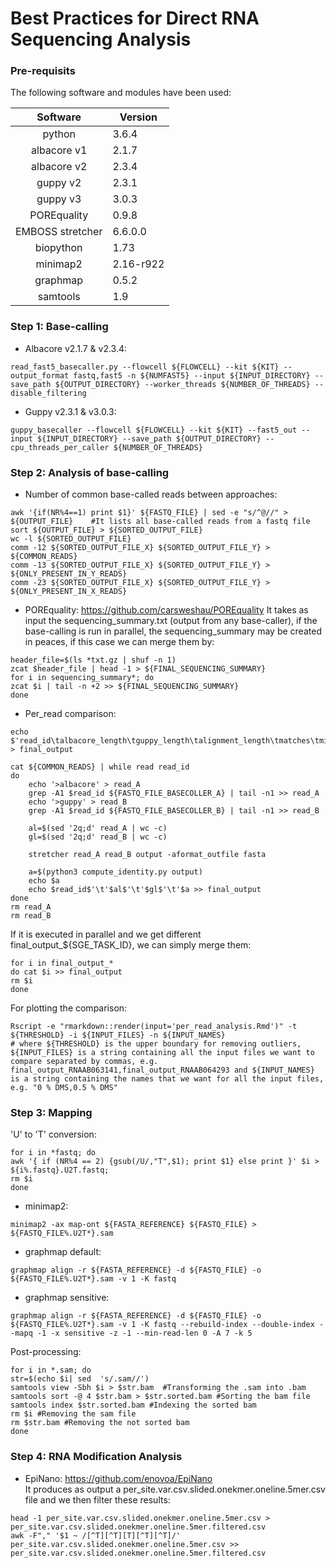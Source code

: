 # Best Practices for Direct RNA Sequencing Analysis

### Pre-requisits

The following software and modules have been used:

|**Software**| **Version** |
|:---------:|-------------|
| python    | 3.6.4 |
| albacore v1 | 2.1.7 |
| albacore v2 | 2.3.4 |
| guppy v2 | 2.3.1  |
| guppy v3  | 3.0.3  |
| POREquality | 0.9.8 |
| EMBOSS stretcher | 6.6.0.0 |
| biopython | 1.73 |
| minimap2  | 2.16-r922    |
| graphmap  | 0.5.2  |
| samtools | 1.9 |


### Step 1: Base-calling

* Albacore v2.1.7 & v2.3.4:
```{r, engine='bash', count_lines}
read_fast5_basecaller.py --flowcell ${FLOWCELL} --kit ${KIT} --output_format fastq,fast5 -n ${NUMFAST5} --input ${INPUT_DIRECTORY} --save_path ${OUTPUT_DIRECTORY} --worker_threads ${NUMBER_OF_THREADS} --disable_filtering
```

* Guppy v2.3.1 & v3.0.3:
```{r, engine='bash', count_lines}
guppy_basecaller --flowcell ${FLOWCELL} --kit ${KIT} --fast5_out --input ${INPUT_DIRECTORY} --save_path ${OUTPUT_DIRECTORY} --cpu_threads_per_caller ${NUMBER_OF_THREADS}
```
### Step 2: Analysis of base-calling

* Number of common base-called reads between approaches:
```{r, engine='bash', count_lines}
awk '{if(NR%4==1) print $1}' ${FASTQ_FILE} | sed -e "s/^@//" > ${OUTPUT_FILE}    #It lists all base-called reads from a fastq file
sort ${OUTPUT_FILE} > ${SORTED_OUTPUT_FILE}
wc -l ${SORTED_OUTPUT_FILE}
comm -12 ${SORTED_OUTPUT_FILE_X} ${SORTED_OUTPUT_FILE_Y} > ${COMMON_READS}
comm -13 ${SORTED_OUTPUT_FILE_X} ${SORTED_OUTPUT_FILE_Y} > ${ONLY_PRESENT_IN_Y_READS}
comm -23 ${SORTED_OUTPUT_FILE_X} ${SORTED_OUTPUT_FILE_Y} > ${ONLY_PRESENT_IN_X_READS}
```
* POREquality:
https://github.com/carsweshau/POREquality
It takes as input the sequencing_summary.txt (output from any base-caller), if the base-calling is run in parallel, the sequencing_summary may be created in peaces, if this case we can merge them by:
```{r, engine='bash', count_lines}
header_file=$(ls *txt.gz | shuf -n 1)
zcat $header_file | head -1 > ${FINAL_SEQUENCING_SUMMARY}
for i in sequencing_summary*; do
zcat $i | tail -n +2 >> ${FINAL_SEQUENCING_SUMMARY}
done
```
* Per_read comparison:
```{r, engine='bash', count_lines}
echo $'read_id\talbacore_length\tguppy_length\talignment_length\tmatches\tmismatches\tgaps_albacore\tgaps_guppy\tseq_id\tgaps_albacore_50\tgaps_guppy_50\tinsertions\tdeletions\tinsertions_50\tdeletions_50' > final_output

cat ${COMMON_READS} | while read read_id
do	
	echo '>albacore' > read_A
	grep -A1 $read_id ${FASTQ_FILE_BASECOLLER_A} | tail -n1 >> read_A
	echo '>guppy' > read_B
	grep -A1 $read_id ${FASTQ_FILE_BASECOLLER_B} | tail -n1 >> read_B

	al=$(sed '2q;d' read_A | wc -c)
	gl=$(sed '2q;d' read_B | wc -c)

	stretcher read_A read_B output -aformat_outfile fasta

	a=$(python3 compute_identity.py output)
	echo $a
	echo $read_id$'\t'$al$'\t'$gl$'\t'$a >> final_output
done
rm read_A
rm read_B
```
If it is executed in parallel and we get different final_output_${SGE_TASK_ID}, we can simply merge them:
```{r, engine='bash', count_lines}
for i in final_output_*
do cat $i >> final_output
rm $i
done
```
For plotting the comparison:
```{r, engine='bash', count_lines}
Rscript -e "rmarkdown::render(input='per_read_analysis.Rmd')" -t ${THRESHOLD} -i ${INPUT_FILES} -n ${INPUT_NAMES}
# where ${THRESHOLD} is the upper boundary for removing outliers, ${INPUT_FILES} is a string containing all the input files we want to compare separated by commas, e.g. final_output_RNAAB063141,final_output_RNAAB064293 and ${INPUT_NAMES} is a string containing the names that we want for all the input files, e.g. "0 % DMS,0.5 % DMS"
```

### Step 3: Mapping

'U' to 'T' conversion:
```{r, engine='bash', count_lines}
for i in *fastq; do
awk '{ if (NR%4 == 2) {gsub(/U/,"T",$1); print $1} else print }' $i > ${i%.fastq}.U2T.fastq;
rm $i
done
```
* minimap2:
```{r, engine='bash', count_lines}
minimap2 -ax map-ont ${FASTA_REFERENCE} ${FASTQ_FILE} > ${FASTQ_FILE%.U2T*}.sam
```

* graphmap default:
```{r, engine='bash', count_lines}
graphmap align -r ${FASTA_REFERENCE} -d ${FASTQ_FILE} -o ${FASTQ_FILE%.U2T*}.sam -v 1 -K fastq
```

* graphmap sensitive:
```{r, engine='bash', count_lines}
graphmap align -r ${FASTA_REFERENCE} -d ${FASTQ_FILE} -o ${FASTQ_FILE%.U2T*}.sam -v 1 -K fastq --rebuild-index --double-index --mapq -1 -x sensitive -z -1 --min-read-len 0 -A 7 -k 5
```

Post-processing:
```{r, engine='bash', count_lines}
for i in *.sam; do
str=$(echo $i| sed  's/.sam//')
samtools view -Sbh $i > $str.bam  #Transforming the .sam into .bam
samtools sort -@ 4 $str.bam > $str.sorted.bam #Sorting the bam file
samtools index $str.sorted.bam #Indexing the sorted bam
rm $i #Removing the sam file
rm $str.bam #Removing the not sorted bam
done
```


### Step 4: RNA Modification Analysis

* EpiNano: https://github.com/enovoa/EpiNano  
It produces as output a per_site.var.csv.slided.onekmer.oneline.5mer.csv file and we then filter these results:
```{r, engine='bash', count_lines}
head -1 per_site.var.csv.slided.onekmer.oneline.5mer.csv > per_site.var.csv.slided.onekmer.oneline.5mer.filtered.csv
awk -F"," '$1 ~ /[^T][^T][T][^T][^T]/' per_site.var.csv.slided.onekmer.oneline.5mer.csv >> per_site.var.csv.slided.onekmer.oneline.5mer.filtered.csv
```


